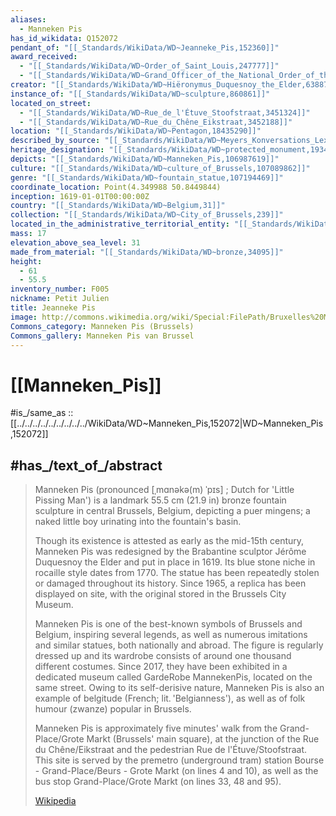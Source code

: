 ```yaml
---
aliases:
  - Manneken Pis
has_id_wikidata: Q152072
pendant_of: "[[_Standards/WikiData/WD~Jeanneke_Pis,152360]]"
award_received:
  - "[[_Standards/WikiData/WD~Order_of_Saint_Louis,247777]]"
  - "[[_Standards/WikiData/WD~Grand_Officer_of_the_National_Order_of_the_Golden_Paper_Cone,109909268]]"
creator: "[[_Standards/WikiData/WD~Hiëronymus_Duquesnoy_the_Elder,638870]]"
instance_of: "[[_Standards/WikiData/WD~sculpture,860861]]"
located_on_street:
  - "[[_Standards/WikiData/WD~Rue_de_l'Étuve_Stoofstraat,3451324]]"
  - "[[_Standards/WikiData/WD~Rue_du_Chêne_Eikstraat,3452188]]"
location: "[[_Standards/WikiData/WD~Pentagon,18435290]]"
described_by_source: "[[_Standards/WikiData/WD~Meyers_Konversations_Lexikon,_4th_edition_(1885_1890),19219752]]"
heritage_designation: "[[_Standards/WikiData/WD~protected_monument,19346745]]"
depicts: "[[_Standards/WikiData/WD~Manneken_Pis,106987619]]"
culture: "[[_Standards/WikiData/WD~culture_of_Brussels,107089862]]"
genre: "[[_Standards/WikiData/WD~fountain_statue,107194469]]"
coordinate_location: Point(4.349988 50.8449844)
inception: 1619-01-01T00:00:00Z
country: "[[_Standards/WikiData/WD~Belgium,31]]"
collection: "[[_Standards/WikiData/WD~City_of_Brussels,239]]"
located_in_the_administrative_territorial_entity: "[[_Standards/WikiData/WD~City_of_Brussels,239]]"
mass: 17
elevation_above_sea_level: 31
made_from_material: "[[_Standards/WikiData/WD~bronze,34095]]"
height:
  - 61
  - 55.5
inventory_number: F005
nickname: Petit Julien
title: Jeanneke Pis
image: http://commons.wikimedia.org/wiki/Special:FilePath/Bruxelles%20Manneken%20Pis.jpg
Commons_category: Manneken Pis (Brussels)
Commons_gallery: Manneken Pis van Brussel
---
```


# [[Manneken_Pis]] 

#is_/same_as :: [[../../../../../../../../../WikiData/WD~Manneken_Pis,152072|WD~Manneken_Pis,152072]]  

## #has_/text_of_/abstract 

> Manneken Pis (pronounced [ˌmɑnəkə(m) ˈpɪs] ; Dutch for 'Little Pissing Man') 
> is a landmark 55.5 cm (21.9 in) bronze fountain sculpture in central Brussels, Belgium, 
> depicting a puer mingens; a naked little boy urinating into the fountain's basin. 
> 
> Though its existence is attested as early as the mid-15th century, Manneken Pis was redesigned by the Brabantine sculptor Jérôme Duquesnoy the Elder  and put in place in 1619. Its blue stone niche in rocaille style dates from 1770. The statue has been repeatedly stolen or damaged throughout its history. Since 1965, a replica has been displayed on site, with the original stored in the Brussels City Museum.
>
> Manneken Pis is one of the best-known symbols of Brussels and Belgium, inspiring several legends, as well as numerous imitations and similar statues, both nationally and abroad. The figure is regularly dressed up and its wardrobe consists of around one thousand different costumes. Since 2017, they have been exhibited in a dedicated museum called GardeRobe MannekenPis, located on the same street. Owing to its self-derisive nature, Manneken Pis is also an example of belgitude (French; lit. 'Belgianness'), as well as of folk humour (zwanze) popular in Brussels.
>
> Manneken Pis is approximately five minutes' walk from the Grand-Place/Grote Markt (Brussels' main square), at the junction of the Rue du Chêne/Eikstraat and the pedestrian Rue de l'Étuve/Stoofstraat. This site is served by the premetro (underground tram) station Bourse - Grand-Place/Beurs - Grote Markt (on lines 4 and 10), as well as the bus stop Grand-Place/Grote Markt (on lines 33, 48 and 95).
>
> [Wikipedia](https://en.wikipedia.org/wiki/Manneken%20Pis) 

